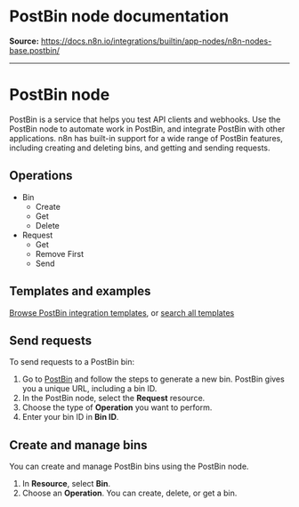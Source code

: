 # PostBin node documentation

**Source:** https://docs.n8n.io/integrations/builtin/app-nodes/n8n-nodes-base.postbin/

---

# PostBin node

PostBin is a service that helps you test API clients and webhooks. Use the PostBin node to automate work in PostBin, and integrate PostBin with other applications. n8n has built-in support for a wide range of PostBin features, including creating and deleting bins, and getting and sending requests.

## Operations

- Bin
  - Create
  - Get
  - Delete
- Request
  - Get
  - Remove First
  - Send

## Templates and examples

[Browse PostBin integration templates](https://n8n.io/integrations/postbin/), or [search all templates](https://n8n.io/workflows/)

## Send requests

To send requests to a PostBin bin:

1. Go to [PostBin](https://www.toptal.com/developers/postbin/) and follow the steps to generate a new bin. PostBin gives you a unique URL, including a bin ID.
2. In the PostBin node, select the **Request** resource.
3. Choose the type of **Operation** you want to perform.
4. Enter your bin ID in **Bin ID**.

## Create and manage bins

You can create and manage PostBin bins using the PostBin node.

1. In **Resource**, select **Bin**.
2. Choose an **Operation**. You can create, delete, or get a bin.
